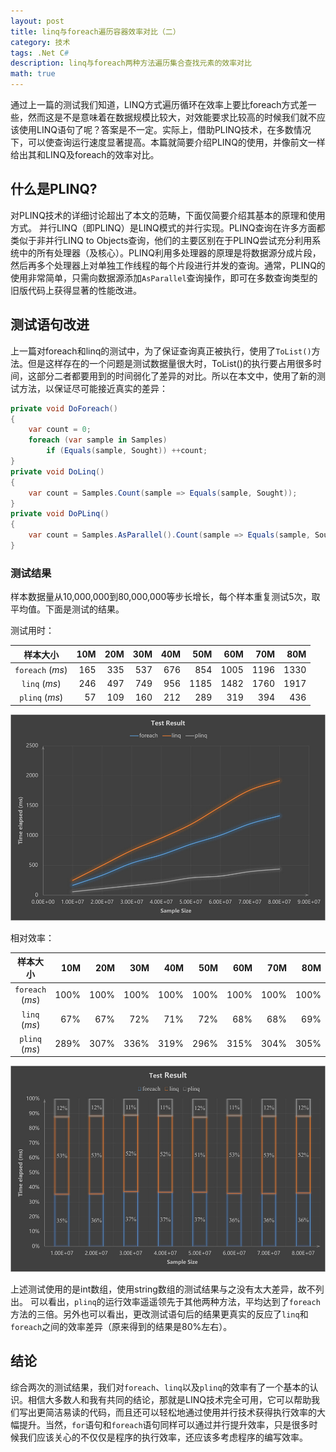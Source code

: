 ```yaml
---
layout: post
title: linq与foreach遍历容器效率对比（二）
category: 技术
tags: .Net C#
description: linq与foreach两种方法遍历集合查找元素的效率对比
math: true
---
```


通过上一篇的测试我们知道，LINQ方式遍历循环在效率上要比foreach方式差一些，然而这是不是意味着在数据规模比较大，对效能要求比较高的时候我们就不应该使用LINQ语句了呢？答案是不一定。实际上，借助PLINQ技术，在多数情况下，可以使查询运行速度显著提高。本篇就简要介绍PLINQ的使用，并像前文一样给出其和LINQ及foreach的效率对比。

<!-- more -->

## 什么是PLINQ?

对PLINQ技术的详细讨论超出了本文的范畴，下面仅简要介绍其基本的原理和使用方式。
并行LINQ（即PLINQ）是LINQ模式的并行实现。PLINQ查询在许多方面都类似于非并行LINQ to
Objects查询，他们的主要区别在于PLINQ尝试充分利用系统中的所有处理器（及核心）。PLINQ利用多处理器的原理是将数据源分成片段，然后再多个处理器上对单独工作线程的每个片段进行并发的查询。通常，PLINQ的使用非常简单，只需向数据源添加`AsParallel`查询操作，即可在多数查询类型的旧版代码上获得显著的性能改进。

## 测试语句改进

上一篇对foreach和linq的测试中，为了保证查询真正被执行，使用了`ToList()`方法。但是这样存在的一个问题是测试数据量很大时，ToList()的执行要占用很多时间，这部分二者都要用到的时间弱化了差异的对比。所以在本文中，使用了新的测试方法，以保证尽可能接近真实的差异：

```C#
private void DoForeach() 
{
    var count = 0;
    foreach (var sample in Samples) 
        if (Equals(sample, Sought)) ++count;
}
private void DoLinq()
{
    var count = Samples.Count(sample => Equals(sample, Sought));
}
private void DoPLinq() 
{
    var count = Samples.AsParallel().Count(sample => Equals(sample, Sought));
}
```

### 测试结果

样本数据量从10,000,000到80,000,000等步长增长，每个样本重复测试5次，取平均值。下面是测试的结果。

测试用时：

|样本大小|10M|20M|30M|40M|50M|60M|70M|80M|
|:------:|-------:|-------:|-------:|-------:|-------:|-------:|-------:|-------:|
|`foreach` (*ms*)|165|335|537|676|854|1005|1196|1330|
|`linq` (*ms*)   |246|497|749|956|1185|1482|1760|1917|
|`plinq` (*ms*)  |57|109|160|212|289|319|394|436|

![Chart of eff](/res/img/2015-04-27-linq-efficiency-2/result-eff.jpg)

相对效率：

|样本大小|10M|20M|30M|40M|50M|60M|70M|80M|
|:------:|-------:|-------:|-------:|-------:|-------:|-------:|-------:|-------:|
|`foreach` (*ms*)|100%|100%|100%|100%|100%|100%|100%|100%|
|`linq` (*ms*)   |67%|67%|72%|71%|72%|68%|68%|69%|
|`plinq` (*ms*)  |289%|307%|336%|319%|296%|315%|304%|305%|

![Chart of relative eff](/res/img/2015-04-27-linq-efficiency-2/result-relative-eff.jpg)

上述测试使用的是int数组，使用string数组的测试结果与之没有太大差异，故不列出。
可以看出，`plinq`的运行效率遥遥领先于其他两种方法，平均达到了`foreach`方法的三倍。另外也可以看出，更改测试语句后的结果更真实的反应了`linq`和`foreach`之间的效率差异（原来得到的结果是80%左右）。

## 结论
综合两次的测试结果，我们对`foreach`、`linq`以及`plinq`的效率有了一个基本的认识。相信大多数人和我有共同的结论，那就是LINQ技术完全可用，它可以帮助我们写出更简洁易读的代码，而且还可以轻松地通过使用并行技术获得执行效率的大幅提升。当然，`for`语句和`foreach`语句同样可以通过并行提升效率，只是很多时候我们应该关心的不仅仅是程序的执行效率，还应该多考虑程序的编写效率。

